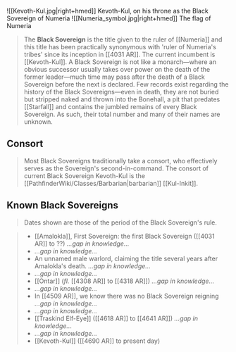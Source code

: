 ![[Kevoth-Kul.jpg|right+hmed]] 
 Kevoth-Kul, on his throne as the Black Sovereign of Numeria
![[Numeria_symbol.jpg|right+hmed]] 
 The flag of Numeria
> The **Black Sovereign** is the title given to the ruler of [[Numeria]] and this title has been practically synonymous with 'ruler of Numeria's tribes' since its inception in [[4031 AR]]. The current incumbent is [[Kevoth-Kul]].
> A Black Sovereign is not like a monarch—where an obvious successor usually takes over power on the death of the former leader—much time may pass after the death of a Black Sovereign before the next is declared. Few records exist regarding the history of the Black Sovereigns—even in death, they are not buried but stripped naked and thrown into the Bonehall, a pit that predates [[Starfall]] and contains the jumbled remains of every Black Sovereign. As such, their total number and many of their names are unknown.


## Consort

> Most Black Sovereigns traditionally take a consort, who effectively serves as the Sovereign's second-in-command. The consort of current Black Sovereign Kevoth-Kul is the [[PathfinderWiki/Classes/Barbarian|barbarian]] [[Kul-Inkit]].


## Known Black Sovereigns

> Dates shown are those of the period of the Black Sovereign's rule.

> - [[Amalokla]], First Sovereign: the first Black Sovereign ([[4031 AR]] to ??)
*...gap in knowledge...*
> - *...gap in knowledge...*
> - An unnamed male warlord, claiming the title several years after Amalokla's death.
*...gap in knowledge...*
> - *...gap in knowledge...*
> - [[Ontar]] (*fl.* [[4308 AR]] to [[4318 AR]])
*...gap in knowledge...*
> - *...gap in knowledge...*
> - In [[4509 AR]], we know there was no Black Sovereign reigning
*...gap in knowledge...*
> - *...gap in knowledge...*
> - [[Traskind Elf-Eye]] ([[4618 AR]] to [[4641 AR]])
*...gap in knowledge...*
> - *...gap in knowledge...*
> - [[Kevoth-Kul]] ([[4690 AR]] to present day)






